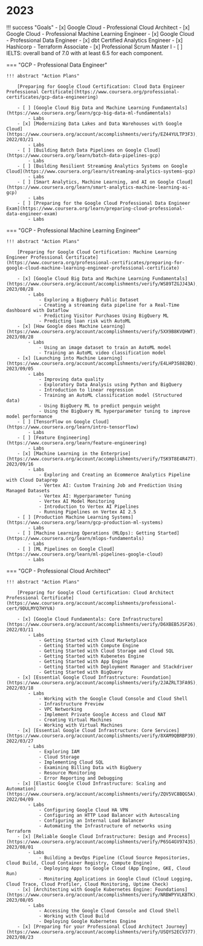 # 2023

!!! success "Goals"
    - [x] Google Cloud - Professional Cloud Architect
    - [x] Google Cloud - Professional Machine Learning Engineer
    - [x] Google Cloud - Professional Data Engineer
    - [x] dbt Certified Analytics Engineer
    - [x] Hashicorp - Terraform Associate
    - [x] Professional Scrum Master I
    - [ ] IELTS: overall band of 7.0 with at least 6.5 for each component.   

=== "GCP - Professional Data Engineer"

    !!! abstract "Action Plans"

        [Preparing for Google Cloud Certification: Cloud Data Engineer Professional Certificate](https://www.coursera.org/professional-certificates/gcp-data-engineering)

        - [ ] [Google Cloud Big Data and Machine Learning Fundamentals](https://www.coursera.org/learn/gcp-big-data-ml-fundamentals)
            - Labs
        - [x] [Modernizing Data Lakes and Data Warehouses with Google Cloud](https://www.coursera.org/account/accomplishments/verify/EZ44YULTP3F3), 2022/03/21
            - Labs
        - [ ] [Building Batch Data Pipelines on Google Cloud](https://www.coursera.org/learn/batch-data-pipelines-gcp)
            - Labs
        - [ ] [Building Resilient Streaming Analytics Systems on Google Cloud](https://www.coursera.org/learn/streaming-analytics-systems-gcp)
            - Labs
        - [ ] [Smart Analytics, Machine Learning, and AI on Google Cloud](https://www.coursera.org/learn/smart-analytics-machine-learning-ai-gcp)
            - Labs
        - [ ] [Preparing for the Google Cloud Professional Data Engineer Exam](https://www.coursera.org/learn/preparing-cloud-professional-data-engineer-exam)
            - Labs

=== "GCP - Professional Machine Learning Engineer"

    !!! abstract "Action Plans"

        [Preparing for Google Cloud Certification: Machine Learning Engineer Professional Certificate](https://www.coursera.org/professional-certificates/preparing-for-google-cloud-machine-learning-engineer-professional-certificate)

        - [x] [Google Cloud Big Data and Machine Learning Fundamentals](https://www.coursera.org/account/accomplishments/verify/WS89TZGJJ43A), 2023/08/28
            - Labs
                - Exploring a BigQuery Public Dataset
                - Creating a streaming data pipeline for a Real-Time dashboard with Dataflow
                - Predicting Visitor Purchases Using BigQuery ML
                - Predicting loan risk with AutoML
        - [x] [How Google does Machine Learning](https://www.coursera.org/account/accomplishments/verify/5XX9B8KVQHWT), 2023/08/28
            - Labs
                - Using an image dataset to train an AutoML model
                - Training an AutoML video classification model
        - [x] [Launching into Machine Learning](https://www.coursera.org/account/accomplishments/verify/E4LHP3S882BQ), 2023/09/05
            - Labs
                - Improving data quality
                - Exploratory Data Analysis using Python and BigQuery
                - Introduction to linear regression
                - Training an AutoML classification model (Structured data)
                - Using BigQuery ML to predict penguin weight
                - Using the BigQuery ML hyperparameter tuning to improve model performance
        - [ ] [TensorFlow on Google Cloud](https://www.coursera.org/learn/intro-tensorflow)
            - Labs
        - [ ] [Feature Engineering](https://www.coursera.org/learn/feature-engineering)
            - Labs
        - [x] [Machine Learning in the Enterprise](https://www.coursera.org/account/accomplishments/verify/TSK9T8E4R47T), 2023/09/16
            - Labs
                - Exploring and Creating an Ecommerce Analytics Pipeline with Cloud Dataprep
                - Vertex AI: Custom Training Job and Prediction Using Managed Datasets
                - Vertex AI: Hyperparameter Tuning
                - Vertex AI Model Monitoring
                - Introduction to Vertex AI Pipelines
                - Running Pipelines on Vertex AI 2.5
        - [ ] [Production Machine Learning Systems](https://www.coursera.org/learn/gcp-production-ml-systems)
            - Labs
        - [ ] [Machine Learning Operations (MLOps): Getting Started](https://www.coursera.org/learn/mlops-fundamentals)
            - Labs
        - [ ] [ML Pipelines on Google Cloud](https://www.coursera.org/learn/ml-pipelines-google-cloud)
            - Labs

=== "GCP - Professional Cloud Architect"

    !!! abstract "Action Plans"

        [Preparing for Google Cloud Certification: Cloud Architect Professional Certificate](https://www.coursera.org/account/accomplishments/professional-cert/9DULMYQ7HYVA)

        - [x] [Google Cloud Fundamentals: Core Infrastructure](https://www.coursera.org/account/accomplishments/verify/D6XBEB5JSF26), 2022/03/11
            - Labs
                - Getting Started with Cloud Marketplace
                - Getting Started with Compute Engine
                - Getting Started with Cloud Storage and Cloud SQL
                - Getting Started with Kubenetes Engine
                - Getting Started with App Engine
                - Getting Started with Deployment Manager and Stackdriver
                - Getting Started with BigQuery
        - [x] [Essential Google Cloud Infrastructure: Foundation](https://www.coursera.org/account/accomplishments/verify/2JAZRLT3FA9S), 2022/03/18
            - Labs
                - Working with the Google Cloud Console and Cloud Shell
                - Infrastructure Preview
                - VPC Networking
                - Implement Private Google Access and Cloud NAT
                - Creating Virtual Machines
                - Working with Virtual Machines
        - [x] [Essential Google Cloud Infrastructure: Core Services](https://www.coursera.org/account/accomplishments/verify/8XAM9QBRBP39), 2022/03/27
            - Labs
                - Exploring IAM
                - Cloud Storage
                - Implementing Cloud SQL
                - Examining Billing Data with BigQuery
                - Resource Monitoring
                - Error Reporting and Debugging
        - [x] [Elastic Google Cloud Infrastructure: Scaling and Automation](https://www.coursera.org/account/accomplishments/verify/ZQV5VC8BQG5A), 2022/04/09
            - Labs
                - Configuring Google Cloud HA VPN
                - Configuring an HTTP Load Balancer with Autoscaling
                - Configuring an Internal Load Balancer
                - Automating the Infrastructure of networks using Terraform
        - [x] [Reliable Google Cloud Infrastructure: Design and Process](https://www.coursera.org/account/accomplishments/verify/P6SG4GV9743S), 2023/08/01
            - Labs
                - Building a DevOps Pipeline (Cloud Source Repositories, Cloud Build, Cloud Container Registry, Compute Engine)
                - Deploying Apps to Google Cloud (App Engine, GKE, Cloud Run)
                - Monitoring Applications in Google Cloud (Cloud Logging, Cloud Trace, Cloud Profiler, Cloud Monitoring, Uptime Check)
        - [x] [Architecting with Google Kubernetes Engine: Foundations](https://www.coursera.org/account/accomplishments/verify/NRBWPYVLKBTK), 2023/08/05
            - Labs
                - Accessing the Google Cloud Console and Cloud Shell
                - Working with Cloud Build
                - Deploying Google Kubernetes Engine
        - [x] [Preparing for your Professional Cloud Architect Journey](https://www.coursera.org/account/accomplishments/verify/USQYS2ECV377), 2023/08/23
